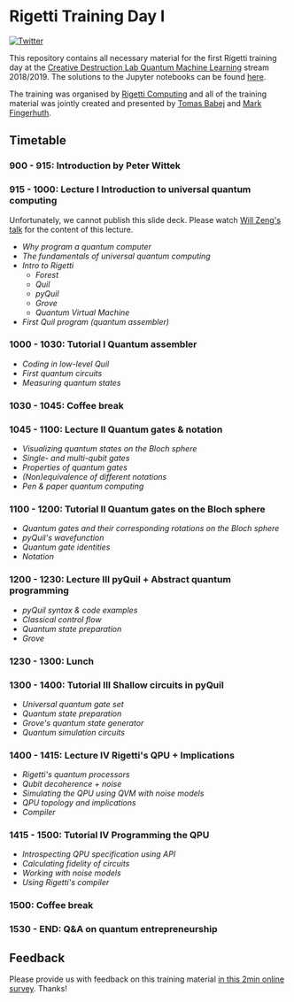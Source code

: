 # Rigetti Training Day I
[![Twitter](https://img.shields.io/twitter/url/https/github.com/markf94/rigetti_training_material/blob/master/README.md.svg?style=social)](https://twitter.com/intent/tweet?text=Wow:&url=https%3A%2F%2Fgithub.com%2Fmarkf94%2Frigetti_training_material%2Fblob%2Fmaster%2FREADME.md)

This repository contains all necessary material for the first Rigetti training day at the [Creative Destruction Lab Quantum Machine Learning](https://www.creativedestructionlab.com/streams/quantum2018/) stream 2018/2019. The solutions to the Jupyter notebooks can be found [here](https://github.com/markf94/rigetti_training_solutions).

The training was organised by [Rigetti Computing](https://www.rigetti.com/) and all of the training material was jointly created and presented by [Tomas Babej](https://www.linkedin.com/in/tbabej/) and [Mark Fingerhuth](https://www.linkedin.com/in/mark-fingerhuth/).

## Timetable

### 900 - 915: Introduction by Peter Wittek

### 915 - 1000: Lecture I Introduction to universal quantum computing
Unfortunately, we cannot publish this slide deck. Please watch [Will Zeng's talk](https://skillsmatter.com/skillscasts/11929-programming-the-world-s-first-quantum-computers-using-forest) for the content of this lecture.

- _Why program a quantum computer_
- _The fundamentals of universal quantum computing_
- _Intro to Rigetti_
	- _Forest_
	- _Quil_
	- _pyQuil_
	- _Grove_
	- _Quantum Virtual Machine_
- _First Quil program (quantum assembler)_

### 1000 - 1030: Tutorial I Quantum assembler

- _Coding in low-level Quil_
- _First quantum circuits_
- _Measuring quantum states_

### 1030 - 1045: Coffee break

### 1045 - 1100: Lecture II Quantum gates & notation
- _Visualizing quantum states on the Bloch sphere_
- _Single- and multi-qubit gates_
- _Properties of quantum gates_
- _(Non)equivalence of different notations_
- _Pen & paper quantum computing_

### 1100 - 1200: Tutorial II Quantum gates on the Bloch sphere
- _Quantum gates and their corresponding rotations on the Bloch sphere_
- _pyQuil's wavefunction_
- _Quantum gate identities_
- _Notation_

### 1200 - 1230: Lecture III pyQuil + Abstract quantum programming
- _pyQuil syntax & code examples_
- _Classical control flow_
- _Quantum state preparation_
- _Grove_

### 1230 - 1300: Lunch

### 1300 - 1400: Tutorial III Shallow circuits in pyQuil

- _Universal quantum gate set_
- _Quantum state preparation_
- _Grove's quantum state generator_
- _Quantum simulation circuits_

### 1400 - 1415: Lecture IV Rigetti's QPU + Implications
- _Rigetti's quantum processors_
- _Qubit decoherence + noise_
- _Simulating the QPU using QVM with noise models_
- _QPU topology and implications_
- _Compiler_

### 1415 - 1500: Tutorial IV Programming the QPU
- _Introspecting QPU specification using API_
- _Calculating fidelity of circuits_
- _Working with noise models_
- _Using Rigetti's compiler_

### 1500: Coffee break

### 1530 - END: Q&A on quantum entrepreneurship

## Feedback

Please provide us with feedback on this training material [in this 2min online survey](https://www.surveymonkey.com/r/TCKCWY5). Thanks!
